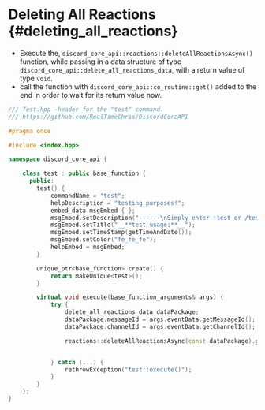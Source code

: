 Deleting All Reactions {#deleting_all_reactions}
============
- Execute the, `discord_core_api::reactions::deleteAllReactionsAsync()` function, while passing in a data structure of type `discord_core_api::delete_all_reactions_data`, with a return value of type `void`.
- call the function with `discord_core_api::co_routine::get()` added to the end in order to wait for its return value now.

```cpp
/// Test.hpp -header for the "test" command.
/// https://github.com/RealTimeChris/DiscordCoreAPI

#pragma once

#include <index.hpp>

namespace discord_core_api {

	class test : public base_function {
	  public:
		test() {
			commandName = "test";
			helpDescription = "testing purposes!";
			embed_data msgEmbed { };
			msgEmbed.setDescription("------\nSimply enter !test or /test!\n------");
			msgEmbed.setTitle("__**test usage:**__");
			msgEmbed.setTimeStamp(getTimeAndDate());
			msgEmbed.setColor("fe_fe_fe");
			helpEmbed = msgEmbed;
		}

		unique_ptr<base_function> create() {
			return makeUnique<test>();
		}

		virtual void execute(base_function_arguments& args) {
			try {
				delete_all_reactions_data dataPackage;
				dataPackage.messageId = args.eventData.getMessageId();
				dataPackage.channelId = args.eventData.getChannelId();

				reactions::deleteAllReactionsAsync(const dataPackage).get();


			} catch (...) {
				rethrowException("test::execute()");
			}
		}
	};
}
```
